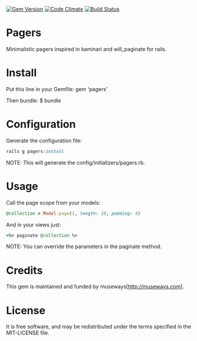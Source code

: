 [![Gem Version](https://badge.fury.io/rb/pagers.svg)](http://badge.fury.io/rb/pagers) [![Code Climate](https://codeclimate.com/github/museways/pagers/badges/gpa.svg)](https://codeclimate.com/github/museways/pagers) [![Build Status](https://travis-ci.org/museways/pagers.svg?branch=3.0.3)](https://travis-ci.org/museways/pagers)

# Pagers

Minimalistic pagers inspired in kaminari and will_paginate for rails.

# Install

Put this line in your Gemfile:
  gem 'pagers'

Then bundle:
  $ bundle

# Configuration

Generate the configuration file:
```ruby
rails g pagers:install
```

NOTE: This will generate the config/initializers/pagers.rb.

# Usage

Call the page scope from your models:
```ruby
@collection = Model.page(1, length: 10, padding: 4)
```

And in your views just:
```ruby
<%= paginate @collection %>
```

NOTE: You can override the parameters in the paginate method.

# Credits

This gem is maintained and funded by museways[http://museways.com].

# License

It is free software, and may be redistributed under the terms specified in the MIT-LICENSE file.
